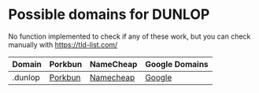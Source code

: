 # Possible domains for DUNLOP

No function implemented to check if any of these work, but you can check manually with https://tld-list.com/

| Domain | Porkbun | NameCheap | Google Domains |
|---|---|---|---|
| .dunlop | [Porkbun](https://porkbun.com/checkout/search?prb=e814663da1&tlds=&idnLanguage=&search=search&q=.dunlop) | [Namecheap](https://www.namecheap.com/domains/registration/results/?domain=.dunlop) | [Google](https://domains.google.com/registrar/search?searchTerm=.dunlop) |
